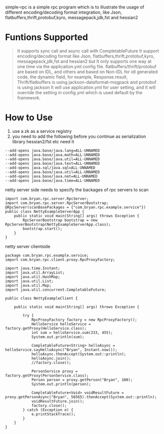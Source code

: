 simple-rpc is a simple rpc program which is to illustrate the usage of different encoding/decoding format integration, like Json, flatbuffers,thrift,protobuf,kyro, messagepack,jdk,fst and hessian2

# Funtions Supported
 > It supports sync call and async call with CompletableFuture
 > It support encoding/decoding format like Json, flatbuffers,thrift,protobuf,kyro, messagepack,jdk,fst and hessian2 but It
 only supports one way at one time via the application.yml config file.
 > flatbuffers/thrift/protobuf are based on IDL, and others and based on Non-IDL
 > for idl generated code, the dynamic field, for example, Response.result, Thrift/flatbuffers is using jackson-dataformat-msgpack and protobuf is using jackson
 > It will use application.yml for user setting, and It will override the setting in config.yml which is used default by the framework.
 
# How to Use
1. use a zk as a service registry
2. you need to add the following before you continue as serialization library hessian2/fst etc need it
```
--add-opens java.base/java.lang=ALL-UNNAMED
--add-opens java.base/java.math=ALL-UNNAMED
--add-opens java.base/java.util=ALL-UNNAMED
--add-opens java.base/java.text=ALL-UNNAMED
--add-opens java.sql/java.sql=ALL-UNNAMED 
--add-opens java.base/java.util=ALL-UNNAMED
--add-opens java.base/java.net=ALL-UNNAMED
--add-opens java.base/java.time=ALL-UNNAMED

```
netty server side needs to specify the backages of rpc servers to scan
```
import com.bryan.rpc.server.RpcServer;
import com.bryan.rpc.server.RpcServerBootstrap;
@RpcServer(scanBasePackages = {"com.bryan.rpc.example.service"})
public class NettyExampleServerApp {
    public static void main(String[] args) throws Exception {
        RpcServerBootstrap bootstrap = new RpcServerBootstrap(NettyExampleServerApp.class);
        bootstrap.start();
    }
}
```
netty server clientside
```
package com.bryan.rpc.example.service;
import com.bryan.rpc.client.proxy.RpcProxyFactory;

import java.time.Instant;
import java.util.ArrayList;
import java.util.HashMap;
import java.util.List;
import java.util.Map;
import java.util.concurrent.CompletableFuture;

public class NettyExampleClient {

    public static void main(String[] args) throws Exception {

        try {
            RpcProxyFactory factory = new RpcProxyFactory();
            HelloService helloService = factory.getProxy(HelloService.class);
            int sum = helloService.sum(233, 455);
            System.out.println(sum);
            
            CompletableFuture<String> helloAsync = helloService.sayHelloAsync("Bryan", Instant.now());
            helloAsync.thenAccept(System.out::println);
            helloAsync.join();
            //factory.close();

            PersonService proxy = factory.getProxy(PersonService.class);
            Person person = proxy.getPerson("Bryan", 100);
            System.out.println(person);

            CompletableFuture<Void> voidResultFuture = proxy.getPersonAsync("Bryan", 56565).thenAccept(System.out::println);
            voidResultFuture.join();
            factory.close();
        } catch (Exception e) {
            e.printStackTrace();
        }
    }
}
```
